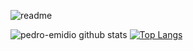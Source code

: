 ![readme](https://user-images.githubusercontent.com/67286282/104191933-ea23a280-53fc-11eb-9e9a-84170ace8b05.jpg)

![pedro-emidio github stats](https://github-readme-stats.vercel.app/api?username=pedro-emidio&show_icons=true&theme=tokyonight&count_private=true)
[![Top Langs](https://github-readme-stats.vercel.app/api/top-langs/?username=pedro-emidio)](https://github.com/pedro-emidio/github-readme-stats&hide=powershel)


